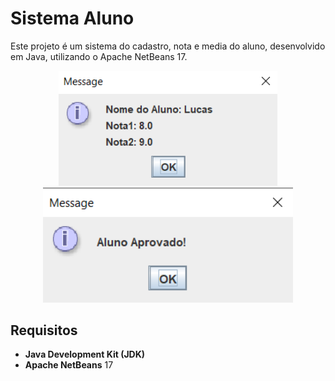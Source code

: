 # Sistema Aluno

Este projeto é um sistema do cadastro, nota e media do aluno, desenvolvido em Java, utilizando o Apache NetBeans 17.

<div align="center">
  <img src="https://github.com/lucassantos540/ProjNotaAluno/blob/main/preview1.png?raw=true" alt="SistemaDeEmpresa" width="350px">
  <img src="https://github.com/lucassantos540/ProjNotaAluno/blob/main/preview2.png?raw=true" alt="SistemaDeEmpresa" width="400px">
</div>

## Requisitos

- **Java Development Kit (JDK)**
- **Apache NetBeans** 17

